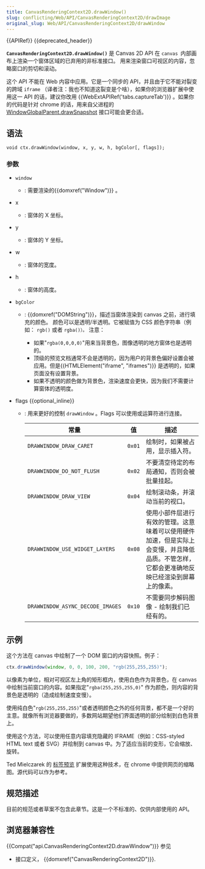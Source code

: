 ```yaml
---
title: CanvasRenderingContext2D.drawWindow()
slug: conflicting/Web/API/CanvasRenderingContext2D/drawImage
original_slug: Web/API/CanvasRenderingContext2D/drawWindow
---
```

{{APIRef}} {{deprecated_header}}

**`CanvasRenderingContext2D.drawWindow()`** 是 Canvas 2D API 在 `canvas `内部画布上渲染一个窗体区域的已弃用的非标准接口。 用来渲染窗口可视区的内容，忽略窗口的剪切和滚动。

这个 API 不能在 Web 内容中应用。它是一个同步的 API，并且由于它不能对裂变的跨域 `iframe` （译者注：我也不知道这裂变是个啥），如果你的浏览器扩展中使用这一 API 的话，建议你改用 {{WebExtAPIRef('tabs.captureTab')}} 。如果你的代码是针对 chrome 的话，用来自父进程的 [WindowGlobalParent.drawSnapshot](https://searchfox.org/mozilla-central/rev/9b282b34b5/dom/chrome-webidl/WindowGlobalActors.webidl#81-98) 接口可能会更合适。

## 语法

```
void ctx.drawWindow(window, x, y, w, h, bgColor[, flags]);
```

### 参数

- `window`
  - : 需要渲染的{{domxref("Window")}} 。
- x
  - : 窗体的 X 坐标。
- y
  - : 窗体的 Y 坐标。
- w
  - : 窗体的宽度。
- h
  - : 窗体的高度。
- `bgColor`

  - : {{domxref("DOMString")}}，描述当窗体渲染到 canvas 之前，进行填充的颜色。 颜色可以是透明/半透明。它被赋值为 CSS 颜色字符串（例如： `rgb()` 或者 `rgba()）。`
    注意：

    - 如果"`rgba(0,0,0,0)`"用来当背景色，图像透明的地方窗体也是透明的。
    - 顶级的预览文档通常不会是透明的，因为用户的背景色偏好设置会被应用。但是{{HTMLElement("iframe", "iframes")}} 是透明的，如果页面没有设置背景。
    - 如果不透明的颜色做为背景色，渲染速度会更快，因为我们不需要计算窗体的透明度。

- flags {{optional_inline}}

  - : 用来更好的控制 `drawWindow` 。Flags 可以使用或运算符进行连接。

    | 常量                             | 值     | 描述                                                                                                                                       |
    | -------------------------------- | ------ | ------------------------------------------------------------------------------------------------------------------------------------------ |
    | `DRAWWINDOW_DRAW_CARET`          | `0x01` | 绘制时，如果被占用，显示插入符。                                                                                                           |
    | `DRAWWINDOW_DO_NOT_FLUSH`        | `0x02` | 不要清空待定的布局通知，否则会被批量挂起。                                                                                                 |
    | `DRAWWINDOW_DRAW_VIEW`           | `0x04` | 绘制滚动条，并滚动当前的视口。                                                                                                             |
    | `DRAWWINDOW_USE_WIDGET_LAYERS`   | `0x08` | 使用小部件层进行有效的管理。这意味着可以使用硬件加速，但是实际上会变慢，并且降低品质。不管怎样，它都会更准确地反映已经渲染到屏幕上的像素。 |
    | `DRAWWINDOW_ASYNC_DECODE_IMAGES` | `0x10` | 不需要同步解码图像 - 绘制我们已经有的。                                                                                                    |

## 示例

这个方法在 canvas 中绘制了一个 DOM 窗口的内容快照。例子：

```js
ctx.drawWindow(window, 0, 0, 100, 200, "rgb(255,255,255)");
```

以像素为单位，相对可视区左上角的矩形框内，使用白色作为背景色，在 canvas 中绘制当前窗口的内容。如果指定"`rgba(255,255,255,0)`" 作为颜色，则内容的背景色是透明的（造成绘制速度变慢）。

使用纯白色"`rgb(255,255,255)`"或者透明颜色之外的任何背景，都不是一个好的主意。就像所有浏览器要做的，多数网站期望他们界面透明的部分绘制到白色背景上。

使用这个方法，可以使用任意内容填充隐藏的 IFRAME（例如：CSS-styled HTML text 或者 SVG）并绘制到 canvas 中。为了适应当前的变形，它会缩放、旋转。

Ted Mielczarek 的 [标签预览](http://ted.mielczarek.org/code/mozilla/tabpreview/) 扩展使用这种技术，在 chrome 中提供网页的缩略图。源代码可以作为参考。

## 规范描述

目前的规范或者草案不包含此章节。这是一个不标准的、仅供内部使用的 API。

## 浏览器兼容性

{{Compat("api.CanvasRenderingContext2D.drawWindow")}}
参见

- 接口定义， {{domxref("CanvasRenderingContext2D")}}.
